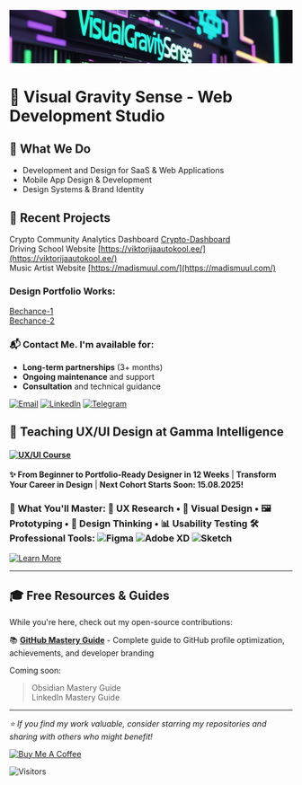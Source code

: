 ![Banner Test](img/vs.png)

# 👋 Visual Gravity Sense - Web Development Studio

## 🎨 What We Do
- Development and Design for SaaS & Web Applications
- Mobile App Design & Development
- Design Systems & Brand Identity


## 📱 Recent Projects
Crypto Community Analytics Dashboard [Crypto-Dashboard](https://www.behance.net/gallery/211871981/Crypto-Dashboard) <br>
Driving School Website [https://viktorijaautokool.ee/](https://viktorijaautokool.ee/) <br>
Music Artist Website [https://madismuul.com/](https://madismuul.com/)

### Design Portfolio Works:
[Bechance-1](https://www.behance.net/gorna) <br>
[Bechance-2](https://www.behance.net/digo_agency)


### 📬 Contact Me.  I'm available for:
- **Long-term partnerships** (3+ months)
- **Ongoing maintenance** and support
- **Consultation** and technical guidance

  
[![Email](https://ziadoua.github.io/m3-Markdown-Badges/badges/Mail/mail2.svg)](mailto:dmitri.gornakov@gmail.com) [![LinkedIn](https://ziadoua.github.io/m3-Markdown-Badges/badges/LinkedIn/linkedin1.svg)](https://www.linkedin.com/in/dmitri-gornakov) [![Telegram](https://ziadoua.github.io/m3-Markdown-Badges/badges/Telegram/telegram1.svg)](https://t.me/visual_sense/) 


<div align="">

## 🎨 **Teaching UX/UI Design at Gamma Intelligence**  

#### [![UX/UI Course](https://img.shields.io/badge/🎯_UX%2FUI_Course-Now_Enrolling-FF6B6B?style=for-the-badge&logoColor=white)](https://www.gammatest.net/en/course_ux_ui.php) 

**✨ From Beginner to Portfolio-Ready Designer in 12 Weeks** | **Transform Your Career in Design** | **Next Cohort Starts Soon: 15.08.2025!**

</div>

### 🚀 **What You'll Master:** 📱 **UX Research** • 🎨 **Visual Design** • 🖼️ **Prototyping** • 🧠 **Design Thinking** • 📊 **Usability Testing** 🛠️ **Professional Tools:** ![Figma](https://img.shields.io/badge/Figma-F24E1E?style=flat-square&logo=figma&logoColor=white) ![Adobe XD](https://img.shields.io/badge/Adobe%20XD-470137?style=flat-square&logo=Adobe%20XD&logoColor=white) ![Sketch](https://img.shields.io/badge/Sketch-F7B500?style=flat-square&logo=sketch&logoColor=black)

<div align="">

[![Learn More](https://img.shields.io/badge/📚_Learn_More-gammatest.net-4285F4?style=for-the-badge)](https://www.gammatest.net/en/course_ux_ui.php)

</div>

---

## 🎓 Free Resources & Guides

While you're here, check out my open-source contributions:

📚 **[GitHub Mastery Guide](https://github.com/visualGravitySense/GitHub-Mastery-Guide)** - Complete guide to GitHub profile optimization, achievements, and developer branding

Coming soon:

> Obsidian Mastery Guide <br/>
> LinkedIn Mastery Guide


---

*⭐ If you find my work valuable, consider starring my repositories and sharing with others who might benefit!*



<a href="https://buymeacoffee.com/visualgravitysense" target="_blank">
    <img src="https://cdn.buymeacoffee.com/buttons/v2/default-yellow.png" alt="Buy Me A Coffee" style="height: 50px !important;width: 180px !important;">
</a>

![Visitors](https://komarev.com/ghpvc/?username=visualGravitySense&label=visitors&color=0e75b6&style=for-the-badge)

<!--
**visualGravitySense/visualGravitySense** is a ✨ _special_ ✨ repository because its `README.md` (this file) appears on your GitHub profile.

Here are some ideas to get you started:

- 🔭 I’m currently working on ...
- 🌱 I’m currently learning ...
- 👯 I’m looking to collaborate on ...
- 🤔 I’m looking for help with ...
- 💬 Ask me about ...
- 📫 How to reach me: ...
- 😄 Pronouns: ...
- ⚡ Fun fact: ...
-->
